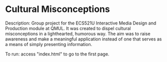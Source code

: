 # Cultural Misconceptions
Description: Group project for the ECS521U Interactive Media Design and Production module at QMUL. It was created to dispel cultural misconceptions in a lighthearted, humorous way. The aim was to raise awareness and make a meaningful application instead of one that serves as a means of simply presenting information.

To run: access "index.html" to go to the first page.
